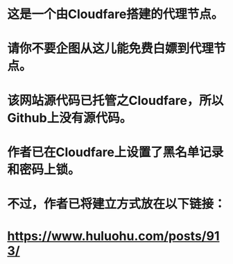 # 这是一个由Cloudfare搭建的代理节点。
# 请你不要企图从这儿能免费白嫖到代理节点。
# 该网站源代码已托管之Cloudfare，所以Github上没有源代码。
# 作者已在Cloudfare上设置了黑名单记录和密码上锁。
# 不过，作者已将建立方式放在以下链接：
# https://www.huluohu.com/posts/913/
